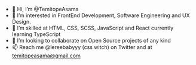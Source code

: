 - 👋 Hi, I’m @TemitopeAsama
- 👀 I’m interested in FrontEnd Development, Software Engineering and UX Design.
- 🌱 I’m skilled at HTML, CSS, SCSS, JavaScript and React currently learning TypeScript
- 💞️ I’m looking to collaborate on Open Source projects of any kind
- 📫 Reach me @lereebabyyy (css witch) on Twitter and at temitopeasama@gmail.com

<!---
TemitopeAsama/TemitopeAsama is a ✨ special ✨ repository because its `README.md` (this file) appears on your GitHub profile.
You can click the Preview link to take a look at your changes.
--->
